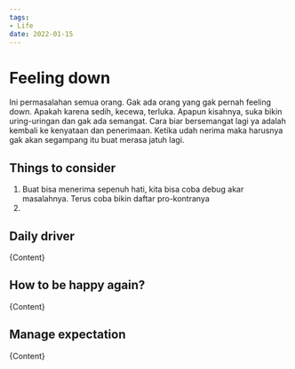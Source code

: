 ```yaml
---
tags:
- Life
date: 2022-01-15
---
```


# Feeling down

Ini permasalahan semua orang. Gak ada orang yang gak pernah feeling down. Apakah karena sedih, kecewa, terluka. Apapun kisahnya, suka bikin uring-uringan dan gak ada semangat. Cara biar bersemangat lagi ya adalah kembali ke kenyataan dan penerimaan. Ketika udah nerima maka harusnya gak akan segampang itu buat merasa jatuh lagi.



## Things to consider

1. Buat bisa menerima sepenuh hati, kita bisa coba debug akar masalahnya. Terus coba bikin daftar pro-kontranya
2. 



## Daily driver

{Content}



## How to be happy again?

{Content}



## Manage expectation

{Content}